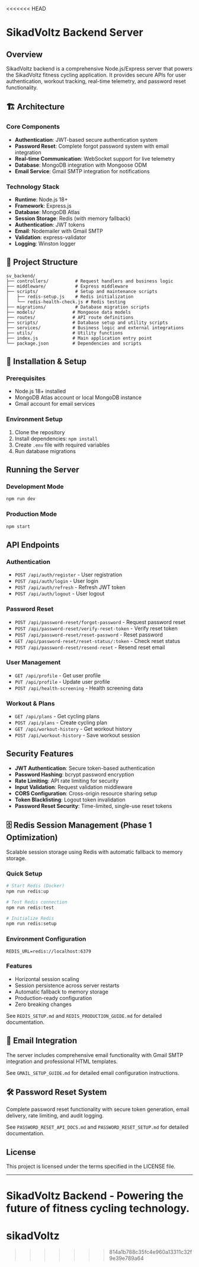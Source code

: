 <<<<<<< HEAD
# SikadVoltz Backend Server

##  Overview

SikadVoltz backend is a comprehensive Node.js/Express server that powers the SikadVoltz fitness cycling application. It provides secure APIs for user authentication, workout tracking, real-time telemetry, and password reset functionality.

## 🏗️ Architecture

### Core Components
- **Authentication**: JWT-based secure authentication system
- **Password Reset**: Complete forgot password system with email integration
- **Real-time Communication**: WebSocket support for live telemetry
- **Database**: MongoDB integration with Mongoose ODM
- **Email Service**: Gmail SMTP integration for notifications

### Technology Stack
- **Runtime**: Node.js 18+
- **Framework**: Express.js
- **Database**: MongoDB Atlas
- **Session Storage**: Redis (with memory fallback)
- **Authentication**: JWT tokens
- **Email**: Nodemailer with Gmail SMTP
- **Validation**: express-validator
- **Logging**: Winston logger

## 📁 Project Structure

```
sv_backend/
├── controllers/          # Request handlers and business logic
├── middleware/           # Express middleware
├── scripts/              # Setup and maintenance scripts
│   ├── redis-setup.js    # Redis initialization
│   └── redis-health-check.js # Redis testing
├── migrations/           # Database migration scripts
├── models/              # Mongoose data models
├── routes/              # API route definitions
├── scripts/             # Database setup and utility scripts
├── services/            # Business logic and external integrations
├── utils/               # Utility functions
├── index.js             # Main application entry point
└── package.json         # Dependencies and scripts
```

## 🔧 Installation & Setup

### Prerequisites
- Node.js 18+ installed
- MongoDB Atlas account or local MongoDB instance
- Gmail account for email services

### Environment Setup
1. Clone the repository
2. Install dependencies: `npm install`
3. Create `.env` file with required variables
4. Run database migrations

##  Running the Server

### Development Mode
```bash
npm run dev
```

### Production Mode
```bash
npm start
```

##  API Endpoints

### Authentication
- `POST /api/auth/register` - User registration
- `POST /api/auth/login` - User login
- `POST /api/auth/refresh` - Refresh JWT token
- `POST /api/auth/logout` - User logout

### Password Reset
- `POST /api/password-reset/forgot-password` - Request password reset
- `POST /api/password-reset/verify-reset-token` - Verify reset token
- `POST /api/password-reset/reset-password` - Reset password
- `GET /api/password-reset/reset-status/:token` - Check reset status
- `POST /api/password-reset/resend-reset` - Resend reset email

### User Management
- `GET /api/profile` - Get user profile
- `PUT /api/profile` - Update user profile
- `POST /api/health-screening` - Health screening data

### Workout & Plans
- `GET /api/plans` - Get cycling plans
- `POST /api/plans` - Create cycling plan
- `GET /api/workout-history` - Get workout history
- `POST /api/workout-history` - Save workout session

## Security Features

- **JWT Authentication**: Secure token-based authentication
- **Password Hashing**: bcrypt password encryption
- **Rate Limiting**: API rate limiting for security
- **Input Validation**: Request validation middleware
- **CORS Configuration**: Cross-origin resource sharing setup
- **Token Blacklisting**: Logout token invalidation
- **Password Reset Security**: Time-limited, single-use reset tokens

## 🗄️ Redis Session Management (Phase 1 Optimization)

Scalable session storage using Redis with automatic fallback to memory storage.

### Quick Setup
```bash
# Start Redis (Docker)
npm run redis:up

# Test Redis connection
npm run redis:test

# Initialize Redis
npm run redis:setup
```

### Environment Configuration
```env
REDIS_URL=redis://localhost:6379
```

### Features
- Horizontal session scaling
- Session persistence across server restarts
- Automatic fallback to memory storage
- Production-ready configuration
- Zero breaking changes

See `REDIS_SETUP.md` and `REDIS_PRODUCTION_GUIDE.md` for detailed documentation.

## 📧 Email Integration

The server includes comprehensive email functionality with Gmail SMTP integration and professional HTML templates.

See `GMAIL_SETUP_GUIDE.md` for detailed email configuration instructions.

## 🛠️ Password Reset System

Complete password reset functionality with secure token generation, email delivery, rate limiting, and audit logging.

See `PASSWORD_RESET_API_DOCS.md` and `PASSWORD_RESET_SETUP.md` for detailed documentation.

## License

This project is licensed under the terms specified in the LICENSE file.

---

**SikadVoltz Backend** - Powering the future of fitness cycling technology.
=======
# sikadVoltz
>>>>>>> 814a1b788c35fc4e960a13311c32f9e39e789a64
